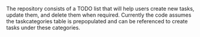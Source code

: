 The repository consists of a TODO list that will help users create new tasks, update them, and delete them when required.
Currently the code assumes the taskcategories table is prepopulated and can be referenced to create tasks under these categories.

